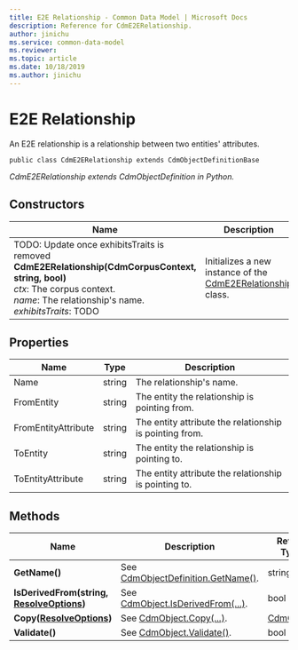 ```yaml
---
title: E2E Relationship - Common Data Model | Microsoft Docs
description: Reference for CdmE2ERelationship.
author: jinichu
ms.service: common-data-model
ms.reviewer: 
ms.topic: article
ms.date: 10/18/2019
ms.author: jinichu
---
```


# E2E Relationship

An E2E relationship is a relationship between two entities' attributes.

```
public class CdmE2ERelationship extends CdmObjectDefinitionBase
```
*CdmE2ERelationship extends CdmObjectDefinition in Python.*

## Constructors
|Name|Description|
|---|---|
|TODO: Update once exhibitsTraits is removed<br/>**CdmE2ERelationship(CdmCorpusContext, string, bool)**<br/>*ctx*: The corpus context.<br/>*name*: The relationship's name.<br/>*exhibitsTraits*: TODO|Initializes a new instance of the [CdmE2ERelationship](e2erelationship.md) class.|

## Properties
|Name|Type|Description|
|---|---|---|
|Name|string|The relationship's name.|
|FromEntity|string|The entity the relationship is pointing from.|
|FromEntityAttribute|string|The entity attribute the relationship is pointing from.|
|ToEntity|string|The entity the relationship is pointing to.|
|ToEntityAttribute|string|The entity attribute the relationship is pointing to.|

## Methods
|Name|Description|Return Type|
|---|---|---|
|**GetName()**|See [CdmObjectDefinition.GetName()](cdmobjectdefinition.md#methods).|string|
|**IsDerivedFrom(string, [ResolveOptions](../utilities/resolveoptions.md))**|See [CdmObject.IsDerivedFrom(...)](cdmobject.md#methods).|bool|
|**Copy([ResolveOptions](../utilities/resolveoptions.md))**|See [CdmObject.Copy(...)](cdmobject.md#methods).|[CdmObject](cdmobject.md)|
|**Validate()**|See [CdmObject.Validate()](cdmobject.md#methods).|bool|

